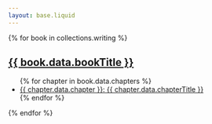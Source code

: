 ```yaml
---
layout: base.liquid
---
```


{% for book in collections.writing %}
  <h2><a href="{{ book.url }}">{{ book.data.bookTitle }}</a></h2>
  <ul>
  {% for chapter in book.data.chapters %}
  <li><a href="{{ chapter.url }}">{{ chapter.data.chapter }}: {{ chapter.data.chapterTitle }}</a></li>
  {% endfor %}
  </ul>
{% endfor %}
